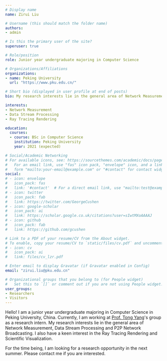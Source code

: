 ```yaml
---
# Display name
name: Zirui Liu

# Username (this should match the folder name)
authors:
- admin

# Is this the primary user of the site?
superuser: true

# Role/position
role: Junior year undergraduate majoring in Computer Science

# Organizations/Affiliations
organizations:
- name: Peking University
  url: "https://www.pku.edu.cn/"

# Short bio (displayed in user profile at end of posts)
bio: My research interests lie in the general area of Network Measurement and Data Stream Processing. My current research focuses on using Coding Theory to improve Blockchain network broadcast. I also have a keen interest in the Ray Tracing Rendering in Computer Graphics. 

interests:
- Network Measurement
- Data Stream Processing
- Ray Tracing Rendering

education:
  courses:
  - course: BSc in Computer Science 
    institution: Peking University
    year: 2021 (expected)

# Social/Academic Networking
# For available icons, see: https://sourcethemes.com/academic/docs/page-builder/#icons
#   For an email link, use "fas" icon pack, "envelope" icon, and a link in the
#   form "mailto:your-email@example.com" or "#contact" for contact widget.
social:
# - icon: envelope
#   icon_pack: fas
#   link: '#contact'  # For a direct email link, use "mailto:test@example.org".
# - icon: twitter
#   icon_pack: fab
#   link: https://twitter.com/GeorgeCushen
# - icon: google-scholar
#   icon_pack: ai
#   link: https://scholar.google.co.uk/citations?user=sIwtMXoAAAAJ
# - icon: github
#   icon_pack: fab
#   link: https://github.com/gcushen

# Link to a PDF of your resume/CV from the About widget.
# To enable, copy your resume/CV to `static/files/cv.pdf` and uncomment the lines below.
# - icon: cv
#   icon_pack: ai
#   link: files/cv_lzr.pdf

# Enter email to display Gravatar (if Gravatar enabled in Config)
email: "zirui.liu@pku.edu.cn"

# Organizational groups that you belong to (for People widget)
#   Set this to `[]` or comment out if you are not using People widget.
user_groups:
- Researchers
- Visitors
---
```


Hello! I am a junior year undergraduate majoring in Computer Science in Peking University, China. Currently, I am working at [Prof. Tong Yang](http://net.pku.edu.cn/~yangtong/)'s group as a research intern. My research interests lie in the general area of Network Measurement, Data Stream Processing and P2P Network Broadcasting. I also have a keen interest in the Ray Tracing Rendering and Scientific Visualization. 

For the time being, I am looking for a research opportunity in the next summer. Please contact me if you are interested. 


